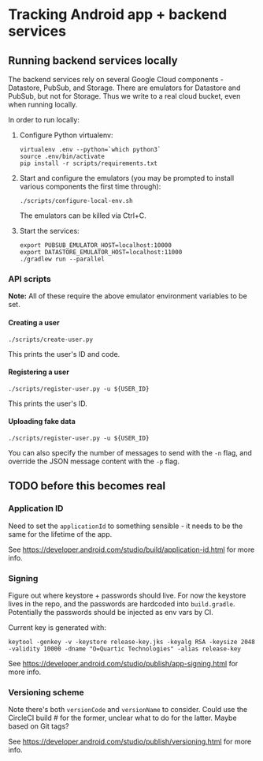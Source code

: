 # Tracking Android app + backend services

## Running backend services locally

The backend services rely on several Google Cloud components - Datastore, PubSub, and Storage.  There are emulators for
Datastore and PubSub, but not for Storage.  Thus we write to a real cloud bucket, even when running locally.

In order to run locally:
 
1. Configure Python virtualenv:

    ```
    virtualenv .env --python=`which python3`
    source .env/bin/activate
    pip install -r scripts/requirements.txt
    ```

2. Start and configure the emulators (you may be prompted to install various components the first time through):

    ```
    ./scripts/configure-local-env.sh
    ```
    
   The emulators can be killed via Ctrl+C.
    
3. Start the services:

    ```
    export PUBSUB_EMULATOR_HOST=localhost:10000
    export DATASTORE_EMULATOR_HOST=localhost:11000
    ./gradlew run --parallel    
    ```
    
### API scripts

**Note:** All of these require the above emulator environment variables to be set.

#### Creating a user

```
./scripts/create-user.py
```

This prints the user's ID and code.

#### Registering a user

```
./scripts/register-user.py -u ${USER_ID}
```

This prints the user's ID.

#### Uploading fake data

```
./scripts/register-user.py -u ${USER_ID}
```

You can also specify the number of messages to send with the `-n` flag, and override the JSON message content with the
`-p` flag.


## TODO before this becomes real

### Application ID
 
Need to set the `applicationId` to something sensible - it needs to be the same for the lifetime of the app.

See https://developer.android.com/studio/build/application-id.html for more info.
  
### Signing
 
Figure out where keystore + passwords should live.  For now the keystore lives in the repo, and the passwords are
hardcoded into `build.gradle`.  Potentially the passwords should be injected as env vars by CI.

Current key is generated with:

```
keytool -genkey -v -keystore release-key.jks -keyalg RSA -keysize 2048 -validity 10000 -dname "O=Quartic Technologies" -alias release-key
```

See https://developer.android.com/studio/publish/app-signing.html for more info.

### Versioning scheme

Note there's both `versionCode` and `versionName` to consider.  Could use the CircleCI build # for the former, unclear
what to do for the latter.  Maybe based on Git tags?

See https://developer.android.com/studio/publish/versioning.html for more info.